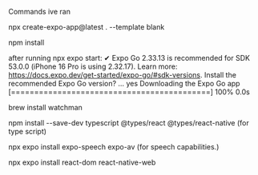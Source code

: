 Commands ive ran

npx create-expo-app@latest . --template blank

npm install


after running npx expo start: ✔ Expo Go 2.33.13 is recommended for SDK 53.0.0 (iPhone 16 Pro is using 2.32.17). Learn more: https://docs.expo.dev/get-started/expo-go/#sdk-versions. Install the recommended Expo Go version? … yes
Downloading the Expo Go app [===========================================] 100% 0.0s

brew install watchman



npm install --save-dev typescript @types/react @types/react-native (for type script)

npx expo install expo-speech expo-av (for speech capabilities.)


npx expo install react-dom react-native-web